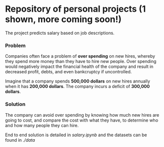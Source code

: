 # Repository of personal projects (1 shown, more coming soon!)

The project predicts salary based on job descriptions. 

### Problem

Companies often face a problem of **over spending** on new hires, whereby they spend more money than they have to hire new people. Over spending would negatively impact the financial health of the company and result in decreased profit, debts, and even bankcruptcy if uncontrolled. 

Imagine that a company spends **500,000 dollars** on new hires annually when it has **200,000 dollars**. The company incurs a deficit of **300,000 dollars**. 

### Solution

The company can avoid over spending by knowing how much new hires are going to cost, and compare the cost with what they have, to determine who and how many people they can hire.

End to end solution is detailed in *salary.ipynb* and the datasets can be found in *./data*
